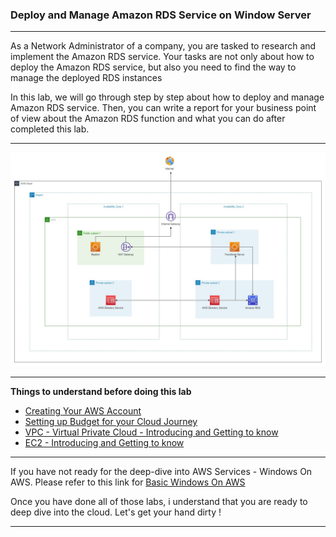 ### Deploy and Manage Amazon RDS Service on Window Server
---
As a Network Administrator of a company, you are tasked to research and implement the Amazon RDS service. Your tasks are not only about how to deploy the Amazon RDS service, but also you need to find the way to manage the deployed RDS instances  

In this lab, we will go through step by step about how to deploy and manage Amazon RDS service. Then, you can write a report for your business point of view about the Amazon RDS function and what you can do after completed this lab. 

---
![Deploy and Manage Amazon RDS](images/windows-on-aws-database.jpg)

---
**Things to understand before doing this lab**

- [Creating Your AWS Account](https://000001.awsstudygroup.com/)
- [Setting up Budget for your Cloud Journey](https://000007.awsstudygroup.com/)
- [VPC - Virtual Private Cloud - Introducing and Getting to know](https://000003.awsstudygroup.com/)
- [EC2 - Introducing and Getting to know](https://000004.awsstudygroup.com/)
---
If you have not ready for the deep-dive into AWS Services - Windows On AWS. Please refer to this link for [Basic Windows On AWS](https://github.com/minhhung1706/Windows-On-AWS-Series/tree/main/Windows-On-AWS-Basic)

Once you have done all of those labs, i understand that you are ready to deep dive into the cloud. Let's get your hand dirty !

---

